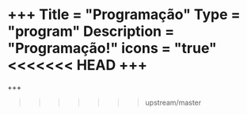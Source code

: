 +++
Title = "Programação"
Type = "program"
Description = "Programação!"
icons = "true"
<<<<<<< HEAD
+++
=======
+++

>>>>>>> upstream/master
